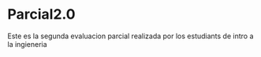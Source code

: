 # Parcial2.0
Este es la segunda evaluacion parcial realizada por los estudiants de intro a la ingieneria 
